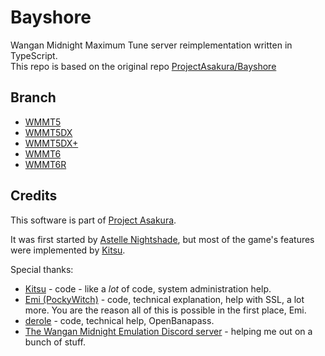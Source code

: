 # Bayshore
Wangan Midnight Maximum Tune server reimplementation written in TypeScript.<br>
This repo is based on the original repo [ProjectAsakura/Bayshore](https://github.com/ProjectAsakura/Bayshore)

## Branch
- [WMMT5](../../tree/master_5)
- [WMMT5DX](../../tree/master_5dx)
- [WMMT5DX+](../../tree/master_5dxp)
- [WMMT6](../../tree/master_6)
- [WMMT6R](../../tree/master_6r)

## Credits
This software is part of [Project Asakura](https://github.com/ProjectAsakura).

It was first started by [Astelle Nightshade](https://github.com/ry00001), but most of the game's features were implemented by [Kitsu](https://github.com/shiroikitsu8).

Special thanks:
 - [Kitsu](https://github.com/shiroikitsu8) - code - like a *lot* of code, system administration help.
 - [Emi (PockyWitch)](https://twitter.com/ChocomintPuppy) - code, technical explanation, help with SSL, a lot more. You are the reason all of this is possible in the first place, Emi.
 - [derole](https://derole.co.uk) - code, technical help, OpenBanapass.
 - [The Wangan Midnight Emulation Discord server](https://discord.gg/r3nbd4x) - helping me out on a bunch of stuff.
